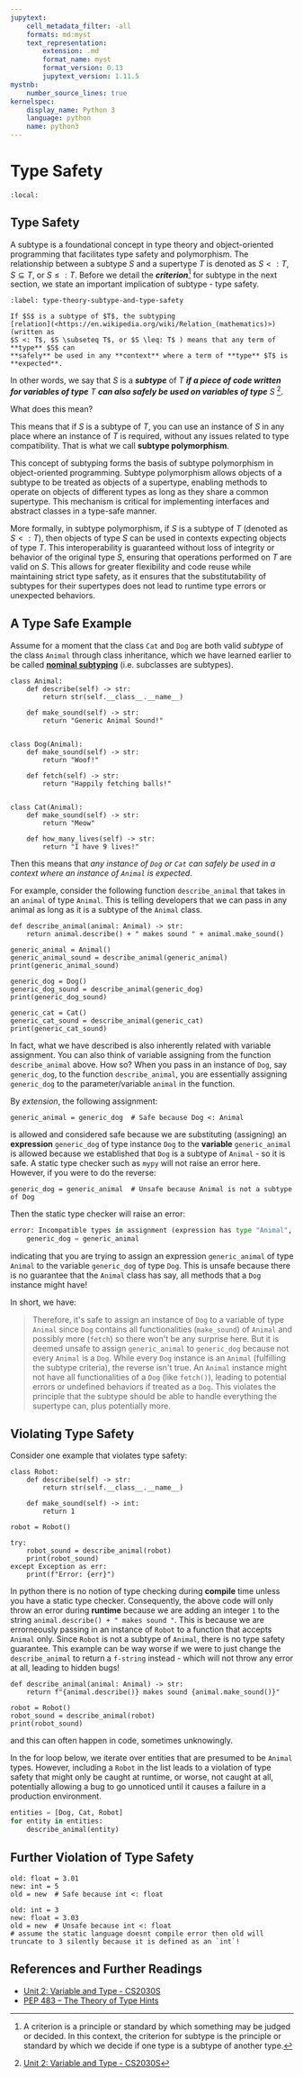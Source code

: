 ```yaml
---
jupytext:
    cell_metadata_filter: -all
    formats: md:myst
    text_representation:
        extension: .md
        format_name: myst
        format_version: 0.13
        jupytext_version: 1.11.5
mystnb:
    number_source_lines: true
kernelspec:
    display_name: Python 3
    language: python
    name: python3
---
```


# Type Safety

```{contents}
:local:
```

## Type Safety

A subtype is a foundational concept in type theory and object-oriented
programming that facilitates type safety and polymorphism. The relationship
between a subtype $S$ and a supertype $T$ is denoted as $S <: T$,
$S \subseteq T$, or $S ≤: T$. Before we detail the
**_criterion_**[^what-is-a-criterion] for subtype in the next section, we state
an important implication of subtype - type safety.

```{prf:definition} Subtype and Type Safety
:label: type-theory-subtype-and-type-safety

If $S$ is a subtype of $T$, the subtyping
[relation](<https://en.wikipedia.org/wiki/Relation_(mathematics)>) (written as
$S <: T$, $S \subseteq T$, or $S \leq: T$ ) means that any term of **type** $S$ can
**safely** be used in any **context** where a term of **type** $T$ is
**expected**.
```

In other words, we say that $S$ is a **_subtype_** of $T$ **_if a piece of code
written for variables of type_** $T$ **_can also safely be used on variables of
type_** $S$ [^cs2040s-variable-and-type].

What does this mean?

This means that if $S$ is a subtype of $T$, you can use an instance of $S$ in
any place where an instance of $T$ is required, without any issues related to
type compatibility. That is what we call **subtype polymorphism**.

This concept of subtyping forms the basis of subtype polymorphism in
object-oriented programming. Subtype polymorphism allows objects of a subtype to
be treated as objects of a supertype, enabling methods to operate on objects of
different types as long as they share a common supertype. This mechanism is
critical for implementing interfaces and abstract classes in a type-safe manner.

More formally, in subtype polymorphism, if $S$ is a subtype of $T$ (denoted as
$S <: T$), then objects of type $S$ can be used in contexts expecting objects of
type $T$. This interoperability is guaranteed without loss of integrity or
behavior of the original type $S$, ensuring that operations performed on $T$ are
valid on $S$. This allows for greater flexibility and code reuse while
maintaining strict type safety, as it ensures that the substitutability of
subtypes for their supertypes does not lead to runtime type errors or unexpected
behaviors.

## A Type Safe Example

Assume for a moment that the class `Cat` and `Dog` are both valid _subtype_ of
the class `Animal` through class inheritance, which we have learned earlier to
be called [**nominal subtyping**](../type_theory/01-subtypes.md) (i.e.
subclasses are subtypes).

```{code-cell} ipython3
class Animal:
    def describe(self) -> str:
        return str(self.__class__.__name__)

    def make_sound(self) -> str:
        return "Generic Animal Sound!"


class Dog(Animal):
    def make_sound(self) -> str:
        return "Woof!"

    def fetch(self) -> str:
        return "Happily fetching balls!"


class Cat(Animal):
    def make_sound(self) -> str:
        return "Meow"

    def how_many_lives(self) -> str:
        return "I have 9 lives!"
```

Then this means that _any instance of `Dog` or `Cat` can safely be used in a
context where an instance of `Animal` is expected_.

For example, consider the following function `describe_animal` that takes in an
`animal` of type `Animal`. This is telling developers that we can pass in any
animal as long as it is a subtype of the `Animal` class.

```{code-cell} ipython3
def describe_animal(animal: Animal) -> str:
    return animal.describe() + " makes sound " + animal.make_sound()

generic_animal = Animal()
generic_animal_sound = describe_animal(generic_animal)
print(generic_animal_sound)

generic_dog = Dog()
generic_dog_sound = describe_animal(generic_dog)
print(generic_dog_sound)

generic_cat = Cat()
generic_cat_sound = describe_animal(generic_cat)
print(generic_cat_sound)
```

In fact, what we have described is also inherently related with variable
assignment. You can also think of variable assigning from the function
`describe_animal` above. How so? When you pass in an instance of `Dog`, say
`generic_dog`, to the function `describe_animal`, you are essentially assigning
`generic_dog` to the parameter/variable `animal` in the function.

By _extension_, the following assignment:

```{code-cell} ipython3
generic_animal = generic_dog  # Safe because Dog <: Animal
```

is allowed and considered safe because we are substituting (assigning) an
**expression** `generic_dog` of type instance `Dog` to the **variable**
`generic_animal` is allowed because we established that `Dog` is a subtype of
`Animal` - so it is safe. A static type checker such as `mypy` will not raise an
error here. However, if you were to do the reverse:

```{code-cell} ipython3
generic_dog = generic_animal  # Unsafe because Animal is not a subtype of Dog
```

Then the static type checker will raise an error:

```python
error: Incompatible types in assignment (expression has type "Animal", variable has type "Dog")  [assignment]
    generic_dog = generic_animal
```

indicating that you are trying to assign an expression `generic_animal` of type
`Animal` to the variable `generic_dog` of type `Dog`. This is unsafe because
there is no guarantee that the `Animal` class has say, all methods that a `Dog`
instance might have!

In short, we have:

> Therefore, it's safe to assign an instance of `Dog` to a variable of type
> `Animal` since `Dog` contains all functionalities (`make_sound`) of `Animal`
> and possibly more (`fetch`) so there won't be any surprise here. But it is
> deemed unsafe to assign `generic_animal` to `generic_dog` because not every
> `Animal` is a `Dog`. While every `Dog` instance is an `Animal` (fulfilling the
> subtype criteria), the reverse isn't true. An `Animal` instance might not have
> all functionalities of a `Dog` (like `fetch()`), leading to potential errors
> or undefined behaviors if treated as a `Dog`. This violates the principle that
> the subtype should be able to handle everything the supertype can, plus
> potentially more.

## Violating Type Safety

Consider one example that violates type safety:

```{code-cell} ipython3
class Robot:
    def describe(self) -> str:
        return str(self.__class__.__name__)

    def make_sound(self) -> int:
        return 1

robot = Robot()

try:
    robot_sound = describe_animal(robot)
    print(robot_sound)
except Exception as err:
    print(f"Error: {err}")
```

In python there is no notion of type checking during **compile** time unless you
have a static type checker. Consequently, the above code will only throw an
error during **runtime** because we are adding an integer `1` to the string
`animal.describe() + " makes sound "`. This is because we are errorneously
passing in an instance of `Robot` to a function that accepts `Animal` only.
Since `Robot` is not a subtype of `Animal`, there is no type safety guarantee.
This example can be way worse if we were to just change the `describe_animal` to
return a `f-string` instead - which will not throw any error at all, leading to
hidden bugs!

```{code-cell} ipython3
def describe_animal(animal: Animal) -> str:
    return f"{animal.describe()} makes sound {animal.make_sound()}"

robot = Robot()
robot_sound = describe_animal(robot)
print(robot_sound)
```

and this can often happen in code, sometimes unknowingly.

In the for loop below, we iterate over entities that are presumed to be `Animal`
types. However, including a `Robot` in the list leads to a violation of type
safety that might only be caught at runtime, or worse, not caught at all,
potentially allowing a bug to go unnoticed until it causes a failure in a
production environment.

```python
entities = [Dog, Cat, Robot]
for entity in entities:
    describe_animal(entity)
```

## Further Violation of Type Safety

```{code-cell} ipython3
old: float = 3.01
new: int = 5
old = new  # Safe because int <: float
```

```{code-cell} ipython3
old: int = 3
new: float = 3.03
old = new  # Unsafe because int <: float
# assume the static language doesnt compile error then old will truncate to 3 silently because it is defined as an `int`!
```

## References and Further Readings

-   [Unit 2: Variable and Type - CS2030S](https://nus-cs2030s.github.io/2021-s2/02-type.html)
-   [PEP 483 – The Theory of Type Hints](https://peps.python.org/pep-0483/)

[^what-is-a-criterion]:
    A criterion is a principle or standard by which something may be judged or
    decided. In this context, the criterion for subtype is the principle or
    standard by which we decide if one type is a subtype of another type.

[^cs2040s-variable-and-type]:
    [Unit 2: Variable and Type - CS2030S](https://nus-cs2030s.github.io/2021-s2/02-type.html)
